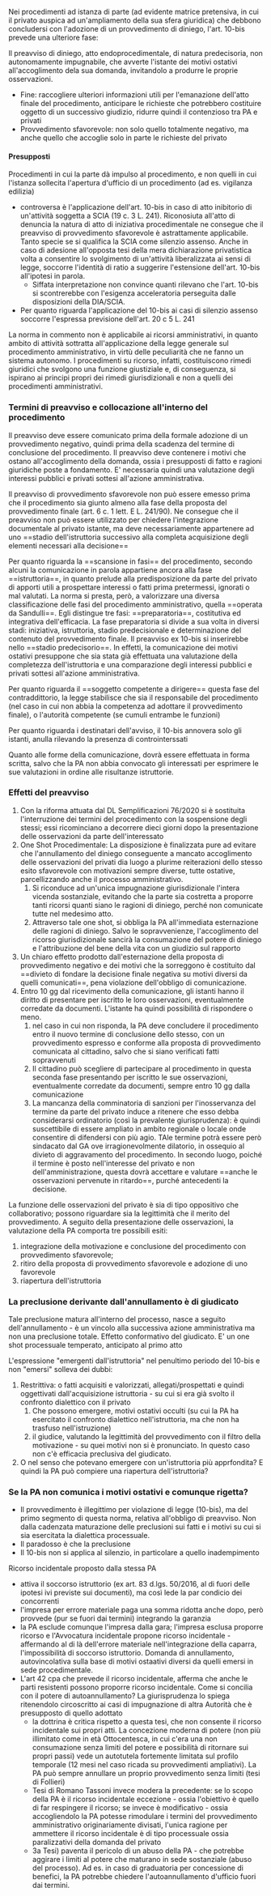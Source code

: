Nei procedimenti ad istanza di parte (ad evidente matrice pretensiva, in cui il privato auspica ad un'ampliamento della sua sfera giuridica) che debbono concludersi con l'adozione di un provvedimento di diniego, l'art. 10-bis prevede una ulteriore fase: 

Il preavviso di diniego, atto endoprocedimentale, di natura predecisoria, non autonomamente impugnabile, che avverte l'istante dei motivi ostativi all'accoglimento dela sua domanda, invitandolo a produrre le proprie osservazioni.
- Fine: raccogliere ulteriori informazioni utili per l'emanazione dell'atto finale del procedimento, anticipare le richieste che potrebbero costituire oggetto di un successivo giudizio, ridurre quindi il contenzioso tra PA e privati
- Provvedimento sfavorevole: non solo quello totalmente negativo, ma anche quello che accoglie solo in parte le richieste del privato

#### Presupposti
Procedimenti in cui la parte dà impulso al procedimento, e non quelli in cui l'istanza sollecita l'apertura d'ufficio di un procedimento (ad es. vigilanza edilizia)
- controversa è l'applicazione dell'art. 10-bis in caso di atto inibitorio di un'attività soggetta a SCIA (19 c. 3 L. 241). Riconosiuta all'atto di denuncia la natura di atto di iniziativa procedimentale ne consegue che il preavviso di provvedimento sfavorevole è astrattamente applicabile. Tanto specie se si qualifica la SCIA come silenzio assenso. Anche in caso di adesione all'opposta tesi della mera dichiarazione privatistica volta a consentire lo svolgimento di un'attività liberalizzata ai sensi di legge, soccorre l'identità di ratio a suggerire l'estensione dell'art. 10-bis all'ipotesi in parola. 
	- Siffata interpretazione non convince quanti rilevano che l'art. 10-bis si scontrerebbe con l'esigenza acceleratoria perseguita dalle disposizioni della DIA/SCIA. 
- Per quanto riguarda l'applicazione del 10-bis ai casi di silenzio assenso soccorre l'espressa previsione dell'art. 20 c 5 L. 241

La norma in commento non è applicabile ai ricorsi amministrativi, in quanto ambito di attività sottratta all'applicazione della legge generale sul procedimento amministrativo, in virtù delle peculiarità che ne fanno un sistema autonomo. I procedimenti su ricorso, infatti, costituiscono rimedi giuridici che svolgono una funzione giustiziale e, di conseguenza, si ispirano ai principi propri dei rimedi giurisdizionali e non a quelli dei procedimenti amministrativi.

### Termini di preavviso e collocazione all'interno del procedimento
Il preavviso deve essere comunicato prima della formale adozione di un provvedimento negativo, quindi prima della scadenza del termine di conclusione del procedimento.
Il preavviso deve contenere i motivi che ostano all'accoglimento della domanda, ossia i presupposti di fatto e ragioni giuridiche poste a fondamento. E' necessaria quindi una valutazione degli interessi pubblici e privati sottesi all'azione amministrativa.

Il preavviso di provvedimento sfavorevole non può essere emesso prima che il procedimento sia giunto almeno alla fase della proposta del provvedimento finale (art. 6 c. 1 lett. E L. 241/90). Ne consegue che il preavviso non può essere utilizzato per chiedere l'integrazione documentale al privato istante, ma deve necessariamente appartenere ad uno ==stadio dell'istruttoria successivo alla completa acquisizione degli elementi necessari alla decisione==

Per quanto riguarda la ==scansione in fasi== del procedimento, secondo alcuni la comunicazione in parola appartiene ancora alla fase ==istruttoria==, in quanto prelude alla predisposizione da parte del privato di apporti utili a prospettare interessi o fatti prima pretermessi, ignorati o mal valutati.
La norma si presta, però, a valorizzare una diversa classificazione delle fasi del procedimento amministrativo, quella ==operata da Sandulli==.
Egli distingue tre fasi: ==preparatoria==, costitutiva ed integrativa dell'efficacia. La fase preparatoria si divide a sua volta in diversi stadi: iniziativa, istruttoria, stadio predecisionale e determinazione del contenuto del provvedimento finale. Il preavviso ex 10-bis si inserirebbe nello ==stadio predecisorio==. In effetti, la comunicazione dei motivi ostativi presuppone che sia stata già effettuata una valutazione della completezza dell'istruttoria e una comparazione degli interessi pubblici e privati sottesi all'azione amministrativa.

Per quanto riguarda il ==soggetto competente a dirigere== questa fase del contraddittorio, la legge stabilisce che sia il responsabile del procedimento (nel caso in cui non abbia la competenza ad adottare il provvedimento finale), o l'autorità competente (se cumuli entrambe le funzioni)

Per quanto riguarda i destinatari dell'avviso, il 10-bis annovera solo gli istanti, anulla rilevando la presenza di controinterssati

Quanto alle forme della comunicazione, dovrà essere effettuata in forma scritta, salvo che la PA non abbia convocato gli interessati per esprimere le sue valutazioni in ordine alle risultanze istruttorie.

### Effetti del preavviso
1. Con la riforma attuata dal DL Semplificazioni 76/2020 si è sostituita l'interruzione dei termini del procedimento con la sospensione degli stessi; essi ricominciano a decorrere dieci giorni dopo la presentazione delle osservazioni da parte dell'interessato
2. One Shot Procedimentale: La disposizione è finalizzata pure ad evitare che l'annullamento del diniego conseguente a mancato accoglimento delle osservazioni del privati dia luogo a plurime reiterazioni dello stesso esito sfavorevole con motivazioni sempre diverse, tutte ostative, parcellizzando anche il processo amministrativo.
	1. Si riconduce ad un'unica impugnazione giurisdizionale l'intera vicenda sostanziale, evitando che la parte sia costretta a proporre tanti ricorsi quanti siano le ragioni di diniego, perché non comunicate tutte nel medesimo atto.
	2. Attraverso tale one shot, si obbliga la PA all'immediata esternazione delle ragioni di diniego. Salvo le sopravvenienze, l'accoglimento del ricorso giurisdizionale sancirà la consumazione del potere di diniego e l'attribuzione del bene della vita con un giudizio sul rapporto
3. Un chiaro effetto prodotto dall'esternazione della proposta di provvedimento negativo e dei motivi che la sorreggono è costituito dal ==divieto di fondare la decisione finale negativa su motivi diversi da quelli comunicati==, pena violazione dell'obbligo di comunicazione. 
4. Entro 10 gg dal ricevimento della comunicazione, gli istanti hanno il diritto di presentare per iscritto le loro osservazioni, eventualmente corredate da documenti. L'istante ha quindi possibilità di rispondere o meno. 
	1. nel caso in cui non risponda, la PA deve concludere il procedimento entro il nuovo termine di conclusione dello stesso, con un provvedimento espresso e conforme alla proposta di provvedimento comunicata al cittadino, salvo che si siano verificati fatti sopravvenuti
	2. Il cittadino può scegliere di partecipare al procedimento in questa seconda fase presentando per iscritto le sue osservazioni, eventualmente corredate da documenti, sempre entro 10 gg dalla comunicazione
	3. La mancanza della comminatoria di sanzioni per l'inosservanza del termine da parte del privato induce a ritenere che esso debba considerarsi ordinatorio (così la prevalente giurisprudenza): è quindi suscettibile di essere ampliato in ambito regionale o locale onde consentire di difendersi con più agio. TAle termine potrà essere però sindacato dal GA ove irragionevolmente dilatorio, in ossequio al divieto di aggravamento del procedimento. In secondo luogo, poiché il termine è posto nell'interesse del privato e non dell'amministrazione, questa dovrà accettare e valutare ==anche le osservazioni pervenute in ritardo==, purché antecedenti la decisione.

La funzione delle osservazioni del privato è sia di tipo oppositivo che collaborativo; possono riguardare sia la legittimità che il merito del provvedimento. A seguito della presentazione delle osservazioni, la valutazione della PA comporta tre possibili esiti: 
1) integrazione della motivazione e conclusione del procedimento con provvedimento sfavorevole; 
2) ritiro della proposta di provvedimento sfavorevole e adozione di uno favorevole
3) riapertura dell'istruttoria

### La preclusione derivante dall'annullamento è di giudicato
Tale preclusione matura all'interno del processo, nasce a seguito dell'annullamento - è un vincolo alla successiva azione amministrativa ma non una preclusione totale.
Effetto conformativo del giudicato.
E' un one shot processuale temperato, anticipato al primo atto

L'espressione "emergenti dall'istruttoria" nel penultimo periodo del 10-bis e non "emersi" solleva dei dubbi:
1. Restrittiva: o fatti acquisiti e valorizzati, allegati/prospettati e quindi oggettivati dall'acquisizione istruttoria - su cui si era già svolto il confronto dialettico con il privato
	1. Che possono emergere, motivi ostativi occulti (su cui la PA ha esercitato il confronto dialettico nell'istruttoria, ma che non ha trasfuso nell'istruzione)
	2. il giudice, valutando la legittimità del provvedimento con il filtro della motivazione - su quei motivi non si è pronunciato. In questo caso non c'è efficacia preclusiva del giudicato.
2. O nel senso che potevano emergere con un'istruttoria più apprfondita? E quindi la PA può compiere una riapertura dell'istruttoria?

### Se la PA non comunica i motivi ostativi e comunque rigetta?
- Il provvedimento è illegittimo per violazione di legge (10-bis), ma del primo segmento di questa norma, relativa all'obbligo di preavviso. Non dalla cadenzata maturazione delle preclusioni sui fatti e i motivi su cui si sia esercitata la dialettica processuale.
- Il paradosso è che la preclusione 
- Il 10-bis non si applica al silenzio, in particolare a quello inadempimento 


Ricorso incidentale proposto dalla stessa PA 
- attiva il soccorso istruttorio (ex art. 83 d.lgs. 50/2016, al di fuori delle ipotesi ivi previste sui documenti), ma così lede la par condicio dei concorrenti
- l'impresa per errore materiale paga una somma ridotta anche dopo, però provvede (pur se fuori dai termini) integrando la garanzia
- la PA esclude comunque l'impresa dalla gara; l'impresa esclusa proporre ricorso e l'Avvocatura incidentale propone ricorso incidentale - affermando al di là dell'errore materiale nell'integrazione della caparra, l'impossibilità di soccorso istruttorio. Domanda di annullamento, autovincolativa sulla base di motivi ostaativi diversi da quelli emersi in sede procedimentale.
- L'art 42 cpa che prevede il ricorso incidentale, afferma che anche le parti resistenti possono proporre ricorso incidentale. Come si concilia con il potere di autoannullamento? La giurisprudenza lo spiega ritenendolo circoscritto ai casi di impugnazione di altra Autorità che è presupposto di quello adottato
	- la dottrina è critica rispetto a questa tesi, che non consente il ricorso incidentale sui propri atti. La concezione moderna di potere (non più illimitato come in età Ottocentesca, in cui c'era una non consumazione senza limiti del potere e possibilità di ritornare sui propri passi) vede un autotutela fortemente limitata sul profilo temporale (12 mesi nel caso ricada su provvedimenti ampliativi). La PA può sempre annullare un proprio provvedimento senza limiti (tesi di Follieri)
	- Tesi di Romano Tassoni invece modera la precedente: se lo scopo della PA è il ricorso incidentale eccezione - ossia l'obiettivo è quello di far respingere il ricorso; se invece è modificativo - ossia accogliendolo la PA potesse rimodulare i termini del provvedimento amministrativo originariamente divisati, l'unica ragione per ammettere il ricorso incidentale è di tipo processuale ossia paralizzativi della domanda del privato
	- 3a Tesi) paventa il pericolo di un abuso della PA - che potrebbe aggirare i limiti al potere che maturano in sede sostanziale (abuso del processo). Ad es. in caso di graduatoria per concessione di benefici, la PA potrebbe chiedere l'autoannullamento d'ufficio fuori dai termini.

